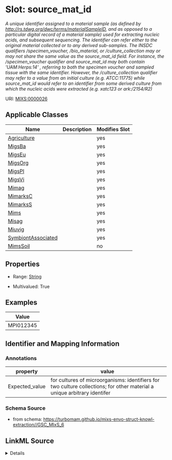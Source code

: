 # Slot: source_mat_id


_A unique identifier assigned to a material sample (as defined by http://rs.tdwg.org/dwc/terms/materialSampleID, and as opposed to a particular digital record of a material sample) used for extracting nucleic acids, and subsequent sequencing. The identifier can refer either to the original material collected or to any derived sub-samples. The INSDC qualifiers /specimen_voucher, /bio_material, or /culture_collection may or may not share the same value as the source_mat_id field. For instance, the /specimen_voucher qualifier and source_mat_id may both contain 'UAM:Herps:14' , referring to both the specimen voucher and sampled tissue with the same identifier. However, the /culture_collection qualifier may refer to a value from an initial culture (e.g. ATCC:11775) while source_mat_id would refer to an identifier from some derived culture from which the nucleic acids were extracted (e.g. xatc123 or ark:/2154/R2)_



URI: [MIXS:0000026](https://w3id.org/mixs/0000026)



<!-- no inheritance hierarchy -->




## Applicable Classes

| Name | Description | Modifies Slot |
| --- | --- | --- |
[Agriculture](Agriculture.md) |  |  yes  |
[MigsBa](MigsBa.md) |  |  yes  |
[MigsEu](MigsEu.md) |  |  yes  |
[MigsOrg](MigsOrg.md) |  |  yes  |
[MigsPl](MigsPl.md) |  |  yes  |
[MigsVi](MigsVi.md) |  |  yes  |
[Mimag](Mimag.md) |  |  yes  |
[MimarksC](MimarksC.md) |  |  yes  |
[MimarksS](MimarksS.md) |  |  yes  |
[Mims](Mims.md) |  |  yes  |
[Misag](Misag.md) |  |  yes  |
[Miuvig](Miuvig.md) |  |  yes  |
[SymbiontAssociated](SymbiontAssociated.md) |  |  yes  |
[MimsSoil](MimsSoil.md) |  |  no  |







## Properties

* Range: [String](String.md)

* Multivalued: True






## Examples

| Value |
| --- |
| MPI012345 |

## Identifier and Mapping Information





### Annotations

| property | value |
| --- | --- |
| Expected_value | for cultures of microorganisms: identifiers for two culture collections; for other material a unique arbitrary identifer |



### Schema Source


* from schema: https://turbomam.github.io/mixs-envo-struct-knowl-extraction//GSC_MIxS_6




## LinkML Source

<details>
```yaml
name: source_mat_id
annotations:
  Expected_value:
    tag: Expected_value
    value: 'for cultures of microorganisms: identifiers for two culture collections;
      for other material a unique arbitrary identifer'
description: A unique identifier assigned to a material sample (as defined by http://rs.tdwg.org/dwc/terms/materialSampleID,
  and as opposed to a particular digital record of a material sample) used for extracting
  nucleic acids, and subsequent sequencing. The identifier can refer either to the
  original material collected or to any derived sub-samples. The INSDC qualifiers
  /specimen_voucher, /bio_material, or /culture_collection may or may not share the
  same value as the source_mat_id field. For instance, the /specimen_voucher qualifier
  and source_mat_id may both contain 'UAM:Herps:14' , referring to both the specimen
  voucher and sampled tissue with the same identifier. However, the /culture_collection
  qualifier may refer to a value from an initial culture (e.g. ATCC:11775) while source_mat_id
  would refer to an identifier from some derived culture from which the nucleic acids
  were extracted (e.g. xatc123 or ark:/2154/R2)
title: source material identifiers
notes:
- identifier
- material
- source
examples:
- value: MPI012345
in_subset:
- nucleic acid sequence source
from_schema: https://turbomam.github.io/mixs-envo-struct-knowl-extraction//GSC_MIxS_6
rank: 1000
string_serialization: '{text}'
slot_uri: MIXS:0000026
multivalued: true
alias: source_mat_id
domain_of:
- Agriculture
- MigsBa
- MigsEu
- MigsOrg
- MigsPl
- MigsVi
- Mimag
- MimarksC
- MimarksS
- Mims
- Misag
- Miuvig
- SymbiontAssociated
range: string

```
</details>